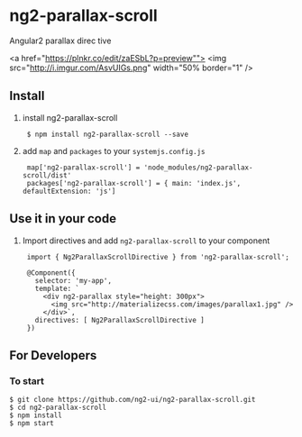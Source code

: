# ng2-parallax-scroll
Angular2 parallax direc tive

<a href="https://plnkr.co/edit/zaESbL?p=preview"">
  <img src="http://i.imgur.com/AsvUIGs.png" width="50% border="1" />
</a>

## Install

1. install ng2-parallax-scroll

        $ npm install ng2-parallax-scroll --save

2. add `map` and `packages` to your `systemjs.config.js`

        map['ng2-parallax-scroll'] = 'node_modules/ng2-parallax-scroll/dist'
        packages['ng2-parallax-scroll'] = { main: 'index.js', defaultExtension: 'js']

## Use it in your code

1. Import directives and add `ng2-parallax-scroll` to your component

        import { Ng2ParallaxScrollDirective } from 'ng2-parallax-scroll';

        @Component({
          selector: 'my-app',
          template: `
            <div ng2-parallax style="height: 300px">
              <img src="http://materializecss.com/images/parallax1.jpg" />
            </div>`,
          directives: [ Ng2ParallaxScrollDirective ]
        })

## For Developers

### To start

    $ git clone https://github.com/ng2-ui/ng2-parallax-scroll.git
    $ cd ng2-parallax-scroll
    $ npm install
    $ npm start


